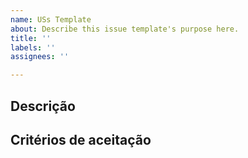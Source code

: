 ```yaml
---
name: USs Template
about: Describe this issue template's purpose here.
title: ''
labels: ''
assignees: ''

---
```


## Descrição

## Critérios de aceitação
